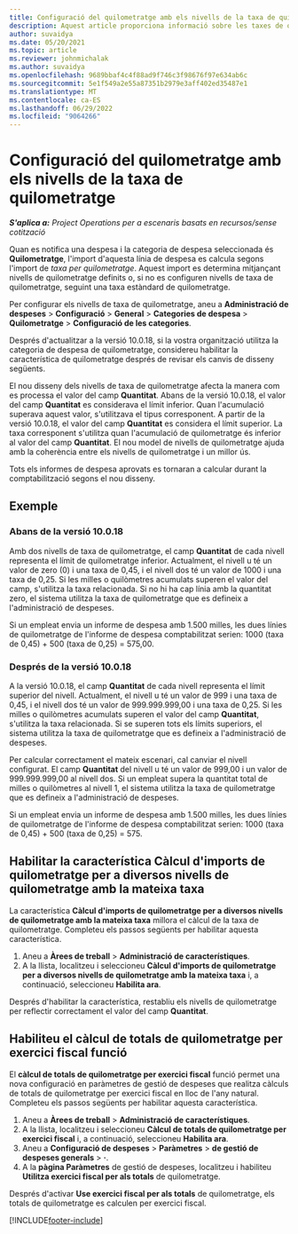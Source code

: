 ```yaml
---
title: Configuració del quilometratge amb els nivells de la taxa de quilometratge
description: Aquest article proporciona informació sobre les taxes de quilometratge i els nivells de taxa de quilometratge.
author: suvaidya
ms.date: 05/20/2021
ms.topic: article
ms.reviewer: johnmichalak
ms.author: suvaidya
ms.openlocfilehash: 9689bbaf4c4f88ad9f746c3f98676f97e634ab6c
ms.sourcegitcommit: 5e1f549a2e55a87351b2979e3aff402ed35487e1
ms.translationtype: MT
ms.contentlocale: ca-ES
ms.lasthandoff: 06/29/2022
ms.locfileid: "9064266"
---
```

# <a name="set-up-mileage-using-mileage-rate-tiers"></a>Configuració del quilometratge amb els nivells de la taxa de quilometratge

_**S'aplica a:** Project Operations per a escenaris basats en recursos/sense cotització_

Quan es notifica una despesa i la categoria de despesa seleccionada és **Quilometratge**, l'import d'aquesta línia de despesa es calcula segons l'import de *taxa per quilometratge*. Aquest import es determina mitjançant nivells de quilometratge definits o, si no es configuren nivells de taxa de quilometratge, seguint una taxa estàndard de quilometratge. 

Per configurar els nivells de taxa de quilometratge, aneu a **Administració de despeses** > **Configuració** > **General** > **Categories de despesa** > **Quilometratge** > **Configuració de les categories**.

Després d'actualitzar a la versió 10.0.18, si la vostra organització utilitza la categoria de despesa de quilometratge, considereu habilitar la característica de quilometratge després de revisar els canvis de disseny següents. 

El nou disseny dels nivells de taxa de quilometratge afecta la manera com es processa el valor del camp **Quantitat**. Abans de la versió 10.0.18, el valor del camp **Quantitat** es considerava el límit inferior. Quan l'acumulació superava aquest valor, s'utilitzava el tipus corresponent.  A partir de la versió 10.0.18, el valor del camp **Quantitat** es considera el límit superior. La taxa corresponent s'utilitza quan l'acumulació de quilometratge és inferior al valor del camp **Quantitat**.  El nou model de nivells de quilometratge ajuda amb la coherència entre els nivells de quilometratge i un millor ús.   

Tots els informes de despesa aprovats es tornaran a calcular durant la comptabilització segons el nou disseny.

## <a name="example"></a>Exemple
 
### <a name="before-version-10018"></a>Abans de la versió 10.0.18
Amb dos nivells de taxa de quilometratge, el camp **Quantitat** de cada nivell representa el límit de quilometratge inferior. Actualment, el nivell u té un valor de zero (0) i una taxa de 0,45, i el nivell dos té un valor de 1000 i una taxa de 0,25. Si les milles o quilòmetres acumulats superen el valor del camp, s'utilitza la taxa relacionada. Si no hi ha cap línia amb la quantitat zero, el sistema utilitza la taxa de quilometratge que es defineix a l'administració de despeses. 
 
Si un empleat envia un informe de despesa amb 1.500 milles, les dues línies de quilometratge de l'informe de despesa comptabilitzat serien: 1000 (taxa de 0,45) + 500 (taxa de 0,25) = 575,00.

### <a name="after-version-10018"></a>Després de la versió 10.0.18
A la versió 10.0.18, el camp **Quantitat** de cada nivell representa el límit superior del nivell. Actualment, el nivell u té un valor de 999 i una taxa de 0,45, i el nivell dos té un valor de 999.999.999,00 i una taxa de 0,25. Si les milles o quilòmetres acumulats superen el valor del camp **Quantitat**, s'utilitza la taxa relacionada. Si se superen tots els límits superiors, el sistema utilitza la taxa de quilometratge que es defineix a l'administració de despeses. 
 
Per calcular correctament el mateix escenari, cal canviar el nivell configurat. El camp **Quantitat** del nivell u té un valor de 999,00 i un valor de 999.999.999,00 al nivell dos. Si un empleat supera la quantitat total de milles o quilòmetres al nivell 1, el sistema utilitza la taxa de quilometratge que es defineix a l'administració de despeses. 
  
Si un empleat envia un informe de despesa amb 1.500 milles, les dues línies de quilometratge de l'informe de despesa comptabilitzat serien: 1000 (taxa de 0,45) + 500 (taxa de 0,25) = 575.

## <a name="enable-the-mileage-amount-calculation-for-multiple-mileage-tiers-with-same-rate-feature"></a>Habilitar la característica Càlcul d'imports de quilometratge per a diversos nivells de quilometratge amb la mateixa taxa

La característica **Càlcul d'imports de quilometratge per a diversos nivells de quilometratge amb la mateixa taxa** millora el càlcul de la taxa de quilometratge. Completeu els passos següents per habilitar aquesta característica.

1. Aneu a **Àrees de treball** > **Administració de característiques**. 
2. A la llista, localitzeu i seleccioneu **Càlcul d'imports de quilometratge per a diversos nivells de quilometratge amb la mateixa taxa** i, a continuació, seleccioneu **Habilita ara**.

Després d'habilitar la característica, restabliu els nivells de quilometratge per reflectir correctament el valor del camp **Quantitat**. 

## <a name="enable-the-mileage-totals-calculation-by-fiscal-year-feature"></a>Habiliteu el càlcul de totals de quilometratge per exercici fiscal funció

El **càlcul de totals de quilometratge per exercici fiscal** funció permet una nova configuració en paràmetres de gestió de despeses que realitza càlculs de totals de quilometratge per exercici fiscal en lloc de l'any natural. Completeu els passos següents per habilitar aquesta característica.

1. Aneu a **Àrees de treball** > **Administració de característiques**.
1. A la llista, localitzeu i seleccioneu **Càlcul de totals de quilometratge per exercici fiscal** i, a continuació, seleccioneu **Habilita ara**.
1. Aneu a **Configuració de despeses** > **Paràmetres** > **de gestió de despeses generals** > **·**.
1. A la **pàgina Paràmetres** de gestió de despeses, localitzeu i habiliteu **Utilitza exercici fiscal per als totals** de quilometratge.

Després d'activar **Use exercici fiscal per als totals** de quilometratge, els totals de quilometratge es calculen per exercici fiscal.

[!INCLUDE[footer-include](../includes/footer-banner.md)]
